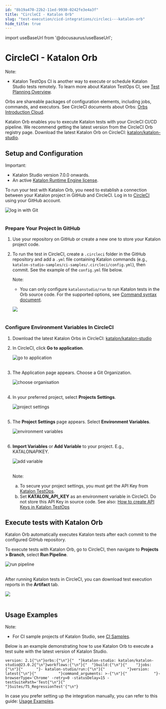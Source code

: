 ```yaml
---
id: "8b19a470-22b2-11ed-9930-0242fe3e4a3f"
title: "CircleCI - Katalon Orb"
slug: "test-execution/cicd-integrations/circleci---katalon-orb"
hide_title: true
---
```

import useBaseUrl from '@docusaurus/useBaseUrl';


# <a id="id" class="anchor_top_offset"/><a id="ariaid-title1" class="anchor_top_offset"/>CircleCI - Katalon Orb

<div xmlns="http://www.w3.org/1999/xhtml" className="note note note_note"><span className="note__title">Note:</span> 
  <ul className="ul"><li className="li"><p className="p">Katalon TestOps CI is another way to execute or schedule Katalon
        Studio tests remotely. To learn more about Katalon TestOps CI, see
        <a className="xref" href="/test-execution/schedule-test-execution/schedule-test-runs-in-testops">Test
          Planning Overview</a>.</p></li></ul>
</div>
<p xmlns="http://www.w3.org/1999/xhtml" className="p">Orbs are shareable packages of configuration elements, including   jobs, commands, and executors. See CircleCI documents about Orbs:   <a className="xref j-external-link" href="https://circleci.com/docs/2.0/orb-intro/" target="_blank">Orbs     Introduction Cloud</a>.</p> 
<p xmlns="http://www.w3.org/1999/xhtml" className="p">Katalon Orb enables you to execute Katalon tests with your   CircleCI CI/CD pipeline. We recommend getting the latest version   from the CircleCI Orb registry page. Download the latest Katalon   Orb on CircleCI: <a className="xref j-external-link" href="https://circleci.com/orbs/registry/orb/katalon/katalon-studio" target="_blank">katalon/katalon-studio</a>.</p> 

## <a id="id_1" class="anchor_top_offset"/>Setup and Configuration

<div xmlns="http://www.w3.org/1999/xhtml" className="note important note_important"><span className="note__title">Important:</span> 
  <ul className="ul"><li className="li">Katalon Studio version 7.0.0 onwards.</li><li className="li">An active <a className="xref" href="/test-execution/katalon-runtime-engine/katalon-runtime-engine-overview">Katalon
        Runtime Engine license</a>.</li></ul>
</div>
<p xmlns="http://www.w3.org/1999/xhtml" className="p">To run your test with Katalon Orb, you need to establish a   connection between your Katalon project in GitHub and CircleCI. Log   in to <a className="xref j-external-link" href="https://circleci.com/vcs-authorize/" target="_blank">CircleCI</a>   using your GitHub account.</p> 
<p xmlns="http://www.w3.org/1999/xhtml" className="p">   <img className="image" src={useBaseUrl("https://github.com/katalon-studio/docs-images/raw/master/katalon-studio/docs/circleci/log%20in%20with%20github.png")} alt="log in with Git" /><br /><br /> </p> 

### <a id="id_2" class="anchor_top_offset"/>Prepare Your Project In GitHub

<ol xmlns="http://www.w3.org/1999/xhtml" className="ol"><li className="li">Use your repository on GitHub or create a new one to store your     Katalon project code.</li><li className="li">     <p className="p">To run the test in CircleCI, create a <code className="ph codeph">.circleci</code>       folder in the GitHub repository and add a <code className="ph codeph">.yml</code> file       containing Katalon commands (e.g.,       <code className="ph codeph">katalon-studio-samples/ci-samples/.circleci/config.yml</code>),       then commit. See the example of the <code className="ph codeph">config.yml</code> file       below.</p>     <div className="note note note_note"><span className="note__title">Note:</span>        <ul className="ul"><li className="li"><p className="p">             You can only configure             <code className="ph codeph">katalonstudio/run</code> to run Katalon tests in the Orb             source code. For the supported options, see <a className="xref" href="/test-execution/katalon-runtime-engine/command-line-syntax-in-katalon-runtime-engine#id_1">Command               syntax document</a>.</p></li></ul>     </div>     <p className="p">       <img className="image" src={useBaseUrl("https://github.com/katalon-studio/docs-images/raw/master/katalon-studio/docs/integration-circleci/circleci4.png")} /><br /><br />     </p>   </li></ol> 

### <a id="id_3" class="anchor_top_offset"/>Configure Environment Variables In CircleCI

<ol xmlns="http://www.w3.org/1999/xhtml" className="ol"><li className="li">     <p className="p">Download the latest Katalon Orbs in CircleCI: <a className="xref j-external-link" href="https://circleci.com/orbs/registry/orb/katalon/katalon-studio" target="_blank">katalon/katalon-studio</a>     </p>   </li><li className="li">     <p className="p">In CircleCI, click <strong className="ph b">Go to application</strong>.</p>     <p className="p">       <img className="image" src={useBaseUrl("https://github.com/katalon-studio/docs-images/raw/master/katalon-studio/docs/circleci/go%20to%20application.png")} alt="go to application" /><br /><br />     </p>   </li><li className="li">     <p className="p">The Application page appears. Choose a Git Organization.</p>     <p className="p">       <img className="image" src={useBaseUrl("https://github.com/katalon-studio/docs-images/raw/master/katalon-studio/docs/circleci/choose%20organisation.png")} alt="choose organisation" /><br /><br />     </p>   </li><li className="li">     <p className="p">In your preferred project, select <strong className="ph b">Projects         Settings</strong>.</p>     <p className="p">       <img className="image" src={useBaseUrl("https://github.com/katalon-studio/docs-images/raw/master/katalon-studio/docs/circleci/Projects%20Settings.png")} alt="project settings" /><br /><br />     </p>   </li><li className="li">     <p className="p">The <strong className="ph b">Project Settings</strong> page appears. Select       <strong className="ph b">Environment Variables</strong>.</p>     <p className="p">       <img className="image" src={useBaseUrl("https://github.com/katalon-studio/docs-images/raw/master/katalon-studio/docs/circleci/environment%20variables.png")} alt="environment variables" /><br /><br />     </p>   </li><li className="li">     <p className="p">       <strong className="ph b">Import Variables</strong> or <strong className="ph b">Add         Variable</strong> to your project. E.g.,       KATALON<em className="ph i">API</em>KEY.</p>     <p className="p">       <img className="image" src={useBaseUrl("https://github.com/katalon-studio/docs-images/raw/master/katalon-studio/docs/circleci/Add%20Environment.png")} alt="add variable" /><br /><br />     </p>     <div className="note note note_note"><span className="note__title">Note:</span>        <ol className="ol" type="a"><li className="li">To secure your project settings, you must get the API Key from           <a className="xref j-external-link" href="https://testops.katalon.io/" target="_blank">Katalon TestOps</a>.</li><li className="li">Set <strong className="ph b">KATALON_API_KEY</strong> as an environment           variable in CircleCI. Do not store this API Key in source code. See           also: <a className="xref" href="/administration/settings/katalon-api-key-in-katalon-testops">How             to create API Keys in Katalon TestOps</a>         </li></ol>     </div>   </li></ol> 
    

## <a id="id_4" class="anchor_top_offset"/>Execute tests with Katalon Orb

    
      
<p xmlns="http://www.w3.org/1999/xhtml" className="p">Katalon Orb automatically executes Katalon tests after each   commit to the configured GitHub repository.</p> 
      
<p xmlns="http://www.w3.org/1999/xhtml" className="p">To execute tests with Katalon Orb, go to CircleCI, then navigate   to <strong className="ph b">Projects &gt; Branch</strong>, select <strong className="ph b">Run     Pipeline</strong>.</p> 
      
<p xmlns="http://www.w3.org/1999/xhtml" className="p">   <img className="image" src={useBaseUrl("https://github.com/katalon-studio/docs-images/raw/master/katalon-studio/docs/circleci/run%20pipeline.png")} alt="run pipeline" /><br /><br /> </p> 
      
<p xmlns="http://www.w3.org/1999/xhtml" className="p">After running Katalon tests in CircleCI, you can download test   execution reports in the <strong className="ph b">Artifact</strong> tab.</p> 
      
<p xmlns="http://www.w3.org/1999/xhtml" className="p">   <img className="image" src={useBaseUrl("https://github.com/katalon-studio/docs-images/raw/master/katalon-studio/docs/integration-circleci/circleci5.png")} /><br /><br /> </p> 
    
  

## <a id="id_5" class="anchor_top_offset"/>Usage Examples

<div xmlns="http://www.w3.org/1999/xhtml" className="note note note_note"><span className="note__title">Note:</span> 
  <ul className="ul"><li className="li"><p className="p">For CI sample projects of Katalon Studio, see <a className="xref j-external-link" href="https://github.com/katalon-studio-samples/ci-samples/" target="_blank">CI Samples</a>.</p></li></ul>
</div>
<p xmlns="http://www.w3.org/1999/xhtml" className="p">Below is an example demonstrating how to use Katalon Orb to execute a test suite with the latest version of Katalon Studio.</p> 
<pre xmlns="http://www.w3.org/1999/xhtml" className="pre codeblock"><code>version: 2.1{"\n"}orbs:{"\n"}{"  "}katalon-studio: katalon/katalon-studio@23.0.2{"\n"}workflows:{"\n"}{"  "}build:{"\n"}{"    "}jobs:{"\n"}{"      "}- katalon-studio/run:{"\n"}{"          "}version: latest{"\n"}{"          "}command_arguments: &gt;-{"\n"}{"            "}-browserType='Chrome' -retry=0 -statusDelay=15 -testSuitePath='Test{"\n"}{"            "}Suites/TS_RegressionTest'{"\n"}</code></pre> 
<p xmlns="http://www.w3.org/1999/xhtml" className="p">In case you prefer setting up the integration manually, you can refer to this guide: <a className="xref" href="#">Usage Examples</a>.</p> 
